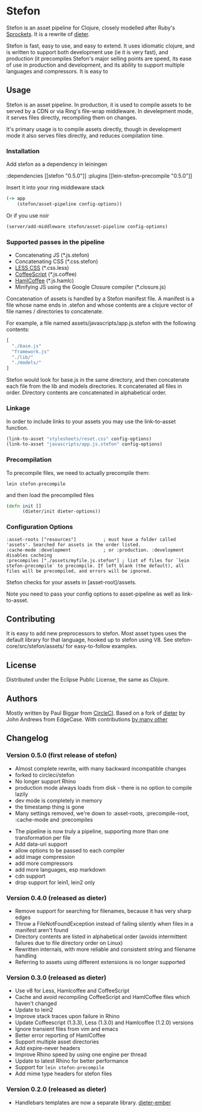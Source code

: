 # Stefon

Stefon is an asset pipeline for Clojure, closely modelled after Ruby's [Sprockets](https://github.com/sstephenson/sprockets).
It is a rewrite of [dieter](https://github.com/edgecase/dieter).

Stefon is fast, easy to use, and easy to extend.
It uses idiomatic clojure, and is written to support both development use (ie it is very fast), and production (it precompiles
Stefon's major selling points are speed, its ease of use in production and development, and its ability to support multiple languages and compressors.
It is easy to

## Usage

Stefon is an asset pipeline.
In production, it is used to compile assets to be served by a CDN or via Ring's file-wrap middleware.
In develepment mode, it serves files directly, recompiling them on changes.

It's primary usage is to compile assets directly, though in development mode it also serves files directly, and reduces compilation time.


### Installation

Add stefon as a dependency in leiningen

  :dependencies [[stefon "0.5.0"]]
  :plugins [[lein-stefon-precompile "0.5.0"]]

Insert it into your ring middleware stack

```clojure
(-> app
    (stefon/asset-pipeline config-options))
```

Or if you use noir

```clojure
(server/add-middleware stefon/asset-pipeline config-options)
```

### Supported passes in the pipeline

+ Concatenating JS (*.js.stefon)
+ Concatenating CSS (*.css.stefon)
+ [LESS CSS](http://lesscss.org/) (*.css.less)
+ [CoffeeScript](http://jashkenas.github.com/coffee-script/) (*.js.coffee)
+ [HamlCoffee](https://github.com/9elements/haml-coffee) (*.js.hamlc)
+ Minifying JS using the Google Closure compiler (*.closure.js)

Concatenation of assets is handled by a Stefon manifest file.
A manifest is a file whose name ends in .stefon and whose contents are
a clojure vector of file names / directories to concatenate.

For example, a file named assets/javascripts/app.js.stefon with the following contents:

```clojure
[
  "./base.js"
  "framework.js"
  "./lib/"
  "./models/"
]
```

Stefon would look for base.js in the same directory, and then concatenate each file from the lib and models directories.
It concatenated all files in order.
Directory contents are concatenated in alphabetical order.


### Linkage

In order to include links to your assets you may use the link-to-asset function.

```clojure
(link-to-asset "stylesheets/reset.css" config-options)
(link-to-asset "javascripts/app.js.stefon" config-options)
```

### Precompilation

To precompile files, we need to actually precompile them:

```
lein stefon-precompile
```

and then load the precompiled files

```clojure
(defn init []
      (dieter/init dieter-options))
```


### Configuration Options

    :asset-roots ["resources"]          ; must have a folder called 'assets'. Searched for assets in the order listed.
    :cache-mode :development            ; or :production. :development disables cacheing
    :precompiles ["./assets/myfile.js.stefon"] ; list of files for `lein stefon-precompile` to precompile. If left blank (the default), all files will be precompiled, and errors will be ignored.

Stefon checks for your assets in [asset-root]/assets.

Note you need to pass your config options to asset-pipeline as well as link-to-asset.

## Contributing

It is easy to add new preprocessors to stefon.
Most asset types uses the default library for that language, hooked up to stefon using V8.
See stefon-core/src/stefon/assets/ for easy-to-follow examples.

## License

Distributed under the Eclipse Public License, the same as Clojure.

## Authors

Mostly written by Paul Biggar from [CircleCI](https://circleci.com).
Based on a fork of [dieter](https://github.com/edgecase/dieter) by John Andrews from EdgeCase.
With contributions [by many other](https://github.com/circleci/stefon/graphs/contributors)


## Changelog

### Version 0.5.0 (first release of stefon)
* Almost complete rewrite, with many backward incompatible changes
* forked to circleci/stefon
* No longer support Rhino
* production mode always loads from disk - there is no option to compile lazily
* dev mode is completely in memory
* the timestamp thing is gone
* Many settings removed, we're down to :asset-roots, :precompile-root, :cache-mode and :precompiles
- The pipeline is now truly a pipeline, supporting more than one transformation per file
- Add data-uri support
- allow options to be passed to each compiler
- add image compression
- add more compressors
- add more languages, esp markdown
- cdn support
- drop support for lein1, lein2 only

### Version 0.4.0 (released as dieter)
* Remove support for searching for filenames, because it has very sharp edges
* Throw a FileNotFoundException instead of failing silently when files in a manifest aren't found
* Directory contents are listed in alphabetical order (avoids intermittent failures due to file directory order on Linux)
* Rewritten internals, with more reliable and consistent string and filename handling
* Referring to assets using different extensions is no longer supported

### Version 0.3.0 (released as dieter)
* Use v8 for Less, Hamlcoffee and CoffeeScript
* Cache and avoid recompiling CoffeeScript and HamlCoffee files which haven't changed
* Update to lein2
* Improve stack traces upon failure in Rhino
* Update Coffeescript (1.3.3), Less (1.3.0) and Hamlcoffee (1.2.0) versions
* Ignore transient files from vim and emacs
* Better error reporting of HamlCoffee
* Support multiple asset directories
* Add expire-never headers
* Improve Rhino speed by using one engine per thread
* Update to latest Rhino for better performance
* Support for `lein stefon-precompile`
* Add mime type headers for stefon files

### Version 0.2.0 (released as dieter)
* Handlebars templates are now a separate library. [dieter-ember](https://github.com/edgecase/dieter-ember)
